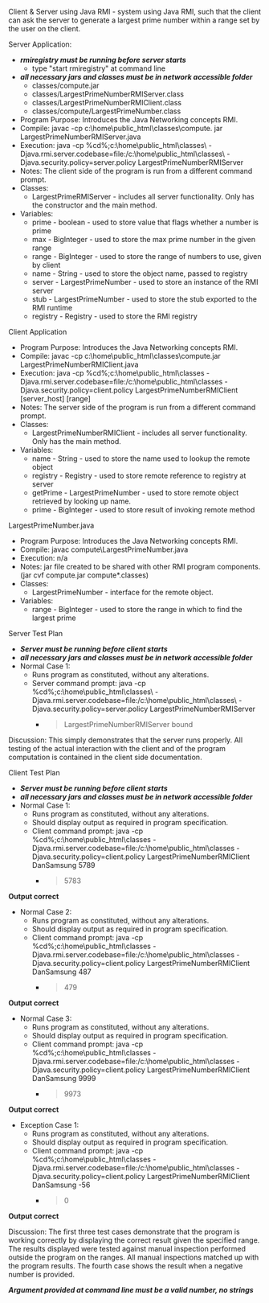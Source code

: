 Client & Server using Java RMI - system using Java RMI, such that the client can ask the server to generate a largest prime number within a range set by the user on the client.

Server Application:
- ***rmiregistry must be running before server starts*** 
	- type "start rmiregistry" at command line
- ***all necessary jars and classes must be in network accessible folder***
	- classes/compute.jar
	- classes/LargestPrimeNumberRMIServer.class
	- classes/LargestPrimeNumberRMIClient.class
	- classes/compute/LargestPrimeNumber.class
- Program Purpose:
		Introduces the Java Networking concepts RMI.
- Compile: javac -cp c:\home\public_html\classes\compute.
		 jar LargestPrimeNumberRMIServer.java
- Execution: java -cp %cd%;c:\home\public_html\classes\ -Djava.rmi.server.codebase=file:/c:\home\public_html\classes\ -Djava.security.policy=server.policy LargestPrimeNumberRMIServer
- Notes:  The client side of the program is run from a different command prompt.
- Classes: 
	- LargestPrimeRMIServer - includes all server functionality. Only has the constructor
		and the main method.
- Variables:
	- prime - boolean - used to store value that flags whether a number is prime
	- max - BigInteger - used to store the max prime number in the given range
	- range - BigInteger - used to store the range of numbers to use, given by client
	- name - String - used to store the object name, passed to registry
	- server - LargestPrimeNumber - used to store an instance of the RMI server
	- stub - LargestPrimeNumber - used to store the stub exported to the RMI runtime
	- registry - Registry - used to store the RMI registry

Client Application
- Program Purpose:
		Introduces the Java Networking concepts RMI.
- Compile: javac -cp c:\home\public_html\classes\compute.jar LargestPrimeNumberRMIClient.java
- Execution: java -cp %cd%;c:\home\public_html\classes -Djava.rmi.server.codebase=file:/c:\home\public_html\classes -Djava.security.policy=client.policy LargestPrimeNumberRMIClient [server_host] [range]
- Notes:  The server side of the program is run from a different command prompt.
- Classes: 
	- LargestPrimeNumberRMIClient - includes all server functionality. Only has the main method.
- Variables:
	- name - String - used to store the name used to lookup the remote object
	- registry - Registry - used to store remote reference to registry at server
	- getPrime - LargestPrimeNumber - used to store remote object retrieved by looking up
				   name.
	- prime - BigInteger - used to store result of invoking remote method

LargestPrimeNumber.java
- Program Purpose:
		Introduces the Java Networking concepts RMI.
- Compile: javac compute\LargestPrimeNumber.java
- Execution: n/a
- Notes:  jar file created to be shared with other RMI program components.
		(jar cvf compute.jar compute\*.classes)
- Classes: 
	- LargestPrimeNumber - interface for the remote object.
- Variables:
	- range - BigInteger - used to store the range in which to find the largest prime

Server Test Plan
- ***Server must be running before client starts***
- ***all necessary jars and classes must be in network accessible folder***
- Normal Case 1:
	- Runs program as constituted, without any alterations.
	- Server command prompt: java -cp %cd%;c:\home\public_html\classes\ -Djava.rmi.server.codebase=file:/c:\home\public_html\classes\ -Djava.security.policy=server.policy LargestPrimeNumberRMIServer
		- > LargestPrimeNumberRMIServer bound

Discussion: This simply demonstrates that the server runs properly.  All testing of the actual
		interaction with the client and of the program computation is contained in the client
		side documentation.
		
Client Test Plan
- ***Server must be running before client starts***
- ***all necessary jars and classes must be in network accessible folder***
- Normal Case 1:
	- Runs program as constituted, without any alterations.
	- Should display output as required in program specification.
	- Client command prompt: java -cp %cd%;c:\home\public_html\classes -Djava.rmi.server.codebase=file:/c:\home\public_html\classes -Djava.security.policy=client.policy LargestPrimeNumberRMIClient DanSamsung 5789
		- > 5783

**Output correct**

- Normal Case 2:
	- Runs program as constituted, without any alterations.
	- Should display output as required in program specification.
	- Client command prompt: java -cp %cd%;c:\home\public_html\classes -Djava.rmi.server.codebase=file:/c:\home\public_html\classes -Djava.security.policy=client.policy LargestPrimeNumberRMIClient DanSamsung 487
		- > 479

**Output correct**

- Normal Case 3:
	- Runs program as constituted, without any alterations.
	- Should display output as required in program specification.
	- Client command prompt: java -cp %cd%;c:\home\public_html\classes -Djava.rmi.server.codebase=file:/c:\home\public_html\classes -Djava.security.policy=client.policy LargestPrimeNumberRMIClient DanSamsung 9999
		- > 9973

**Output correct**

- Exception Case 1:
	- Runs program as constituted, without any alterations.
	- Should display output as required in program specification.
	- Client command prompt: java -cp %cd%;c:\home\public_html\classes -Djava.rmi.server.codebase=file:/c:\home\public_html\classes -Djava.security.policy=client.policy LargestPrimeNumberRMIClient DanSamsung -56
		- > 0

**Output correct**

Discussion: The first three test cases demonstrate that the program is working correctly by 
		displaying the correct result given the specified range. 
		The results displayed were tested against manual inspection performed outside the 
		program on the ranges.  All manual inspections matched up with the program results.
		The fourth case shows the result when a negative number is provided.

***Argument provided at command line must be a valid number, no strings***

